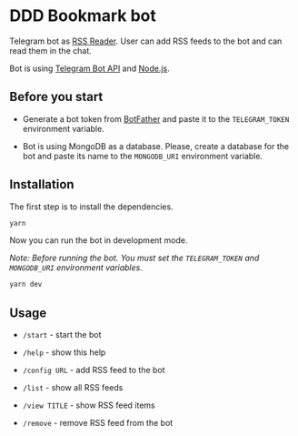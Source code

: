 # DDD Bookmark bot

Telegram bot as [RSS Reader](https://t.me/ddd_bookmark_bot). User can add RSS feeds to the bot and can read them in the chat.

Bot is using [Telegram Bot API](https://core.telegram.org/bots/api) and [Node.js](https://nodejs.org/en/).

## Before you start

- Generate a bot token from [BotFather](https://t.me/botfather) and paste it to the `TELEGRAM_TOKEN` environment variable.

- Bot is using MongoDB as a database. Please, create a database for the bot and paste its name to the `MONGODB_URI` environment variable.

## Installation


The first step is to install the dependencies.

```bash
yarn
```

Now you can run the bot in development mode.

_Note: Before running the bot. You must set the `TELEGRAM_TOKEN` and `MONGODB_URI` environment variables._

```bash
yarn dev
```

## Usage

- `/start` - start the bot

- `/help` - show this help

- `/config URL` - add RSS feed to the bot

- `/list` - show all RSS feeds

- `/view TITLE` - show RSS feed items

- `/remove` - remove RSS feed from the bot

